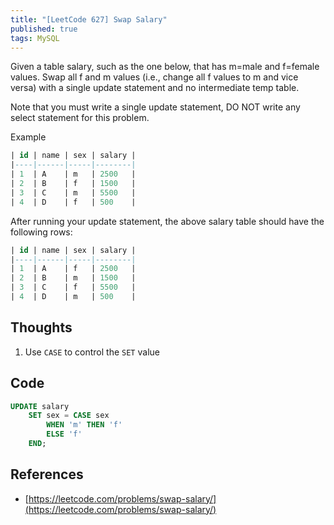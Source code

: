 ```yaml
---
title: "[LeetCode 627] Swap Salary"
published: true
tags: MySQL
---
```


Given a table salary, such as the one below, that has m=male and f=female values. Swap all f and m values (i.e., change all f values to m and vice versa) with a single update statement and no intermediate temp table.

Note that you must write a single update statement, DO NOT write any select statement for this problem.

Example

```SQL
| id | name | sex | salary |
|----|------|-----|--------|
| 1  | A    | m   | 2500   |
| 2  | B    | f   | 1500   |
| 3  | C    | m   | 5500   |
| 4  | D    | f   | 500    |
```

After running your update statement, the above salary table should have the following rows:

```SQL
| id | name | sex | salary |
|----|------|-----|--------|
| 1  | A    | f   | 2500   |
| 2  | B    | m   | 1500   |
| 3  | C    | f   | 5500   |
| 4  | D    | m   | 500    |
```

## Thoughts

1. Use `CASE` to control the `SET` value

## Code

```SQL
UPDATE salary
    SET sex = CASE sex
        WHEN 'm' THEN 'f'
        ELSE 'f'
    END;
```

## References

- [https://leetcode.com/problems/swap-salary/](https://leetcode.com/problems/swap-salary/)
